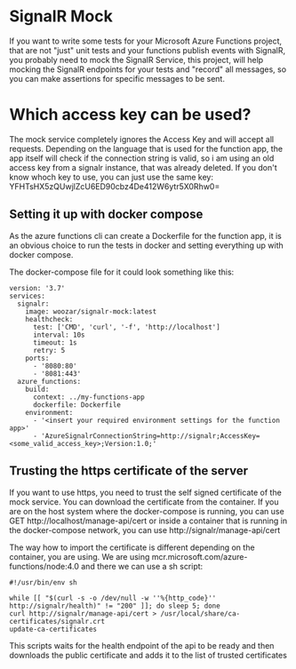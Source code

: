 # SignalR Mock

If you want to write some tests for your Microsoft Azure Functions project, that are not "just" unit tests and your functions publish events with SignalR, you probably need to mock the SignalR Service, this project, will help mocking the SignalR endpoints for your tests and "record" all messages, so you can make assertions for specific messages to be sent.

# Which access key can be used?

The mock service completely ignores the Access Key and will accept all requests. Depending on the language that is used for the function app, the app itself will check if the connection string is valid, so i am using an old access key from a signalr instance, that was already deleted. If you don't know whoch key to use, you can just use the same key: YFHTsHX5zQUwjlZcU6ED90cbz4De412W6ytr5X0Rhw0=

## Setting it up with docker compose

As the azure functions cli can create a Dockerfile for the function app, it is an obvious choice to run the tests in docker and setting everything up with docker compose.

The docker-compose file for it could look something like this:

    version: '3.7'
    services:
      signalr:
        image: woozar/signalr-mock:latest
        healthcheck:
          test: ['CMD', 'curl', '-f', 'http://localhost']
          interval: 10s
          timeout: 1s
          retry: 5
        ports:
          - '8080:80'
          - '8081:443'
      azure_functions:
        build:
          context: ../my-functions-app
          dockerfile: Dockerfile
        environment:
          - '<insert your required environment settings for the function app>'
          - 'AzureSignalrConnectionString=http://signalr;AccessKey=<some_valid_access_key>;Version:1.0;'

## Trusting the https certificate of the server

If you want to use https, you need to trust the self signed certificate of the mock service. You can download the certificate from the container. If you are on the host system where the docker-compose is running, you can use GET http://localhost/manage-api/cert or inside a container that is running in the docker-compose network, you can use http://signalr/manage-api/cert

The way how to import the certificate is different depending on the container, you are using.
We are using mcr.microsoft.com/azure-functions/node:4.0 and there we can use a sh script:

    #!/usr/bin/env sh

    while [[ "$(curl -s -o /dev/null -w ''%{http_code}'' http://signalr/health)" != "200" ]]; do sleep 5; done
    curl http://signalr/manage-api/cert > /usr/local/share/ca-certificates/signalr.crt
    update-ca-certificates

This scripts waits for the health endpoint of the api to be ready and then downloads the public certificate and adds it to the list of trusted certificates
